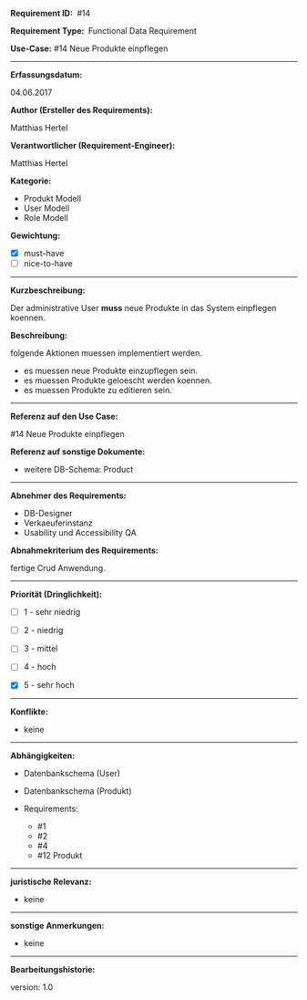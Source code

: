 **Requirement ID: ** #14

**Requirement Type: ** Functional Data Requirement

**Use-Case:** #14 Neue Produkte einpflegen

---
**Erfassungsdatum:**

04.06.2017

**Author (Ersteller des Requirements):**

Matthias Hertel

**Verantwortlicher (Requirement-Engineer):**

Matthias Hertel

**Kategorie:**

- Produkt Modell
- User Modell
- Role Modell

**Gewichtung:**

- [x] must-have
- [ ] nice-to-have

---
**Kurzbeschreibung:**

Der administrative User **muss** neue Produkte in das System einpflegen koennen.

**Beschreibung:**

folgende Aktionen muessen implementiert werden.

- es muessen neue Produkte einzupflegen sein.
- es muessen Produkte geloescht werden koennen.
- es muessen Produkte zu editieren sein.



---
**Referenz auf den Use Case:**

#14 Neue Produkte einpflegen

**Referenz auf sonstige Dokumente:**


- weitere DB-Schema: Product



---
**Abnehmer des Requirements:**

- DB-Designer
- Verkaeuferinstanz
- Usability und Accessibility QA

**Abnahmekriterium des Requirements:**

fertige Crud Anwendung.


---
**Priorität (Dringlichkeit):**


 - [ ] 1 - sehr niedrig
 - [ ] 2 - niedrig
 - [ ] 3 - mittel
 - [ ] 4 - hoch
 - [x] 5 - sehr hoch


---
**Konflikte:**
- keine

---
**Abhängigkeiten:**

- Datenbankschema (User)
- Datenbankschema (Produkt)

- Requirements:
  - #1
  - #2
  - #4
  - #12 Produkt



---
**juristische Relevanz:**

- keine


---
**sonstige Anmerkungen:**

- keine



---
**Bearbeitungshistorie:**

version: 1.0
